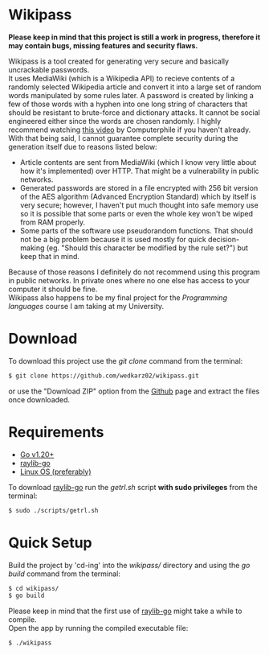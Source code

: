# Wikipass

**Please keep in mind that this project is still a work in progress, therefore it may contain bugs, missing features and security flaws.**

Wikipass is a tool created for generating very secure and basically uncrackable passwords. \
It uses MediaWiki (which is a Wikipedia API) to recieve contents of a randomly selected Wikipedia article and convert it into a large set of random words manipulated by some rules later. A password is created by linking a few of those words with a hyphen into one long string of characters that should be resistant to brute-force and dictionary attacks. It cannot be social engineered either since the words are chosen randomly. I highly recommend watching [this video](https://www.youtube.com/watch?v=3NjQ9b3pgIg) by Computerphile if you haven't already. \
With that being said, I cannot guarantee complete security during the generation itself due to reasons listed below:
 * Article contents are sent from MediaWiki (which I know very little about how it's implemented) over HTTP. That might be a vulnerability in public networks.
  * Generated passwords are stored in a file encrypted with 256 bit version of the AES algorithm (Advanced Encryption Standard) which by itself is very secure; however, I haven't put much thought into safe memory use so it is possible that some parts or even the whole key won't be wiped from RAM properly.
  * Some parts of the software use pseudorandom functions. That should not be a big problem because it is used mostly for quick decision-making (eg. "Should this character be modified by the rule set?") but keep that in mind.

Because of those reasons I definitely do not recommend using this program in public networks. In private ones where no one else has access to your computer it should be fine. \
Wikipass also happens to be my final project for the *Programming languages* course I am taking at my University.

# Download
To download this project use the *git clone* command from the terminal:
```bash
$ git clone https://github.com/wedkarz02/wikipass.git
```
or use the "Download ZIP" option from the [Github](https://github.com/wedkarz02/wikipass) page and extract the files once downloaded.

# Requirements
 * [Go v1.20+](https://go.dev/dl/)
 * [raylib-go](https://github.com/gen2brain/raylib-go)
 * [Linux OS (preferably)](https://ubuntu.com/download)

To download [raylib-go](https://github.com/gen2brain/raylib-go) run the *getrl.sh* script **with sudo privileges** from the terminal:
```bash
$ sudo ./scripts/getrl.sh
```

# Quick Setup
Build the project by 'cd-ing' into the *wikipass/* directory and using the *go build* command from the terminal:
```bash
$ cd wikipass/
$ go build
```
Please keep in mind that the first use of [raylib-go](https://github.com/gen2brain/raylib-go) might take a while to compile.\
Open the app by running the compiled executable file:
```bash
$ ./wikipass
```
